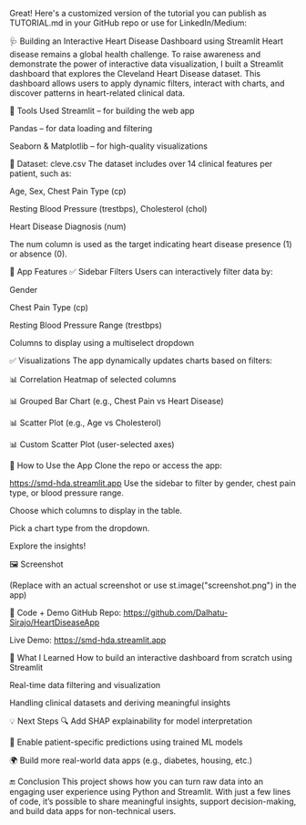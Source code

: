 Great! Here's a customized version of the tutorial you can publish as TUTORIAL.md in your GitHub repo or use for LinkedIn/Medium:

🩺 Building an Interactive Heart Disease Dashboard using Streamlit
Heart disease remains a global health challenge. To raise awareness and demonstrate the power of interactive data visualization, I built a Streamlit dashboard that explores the Cleveland Heart Disease dataset. This dashboard allows users to apply dynamic filters, interact with charts, and discover patterns in heart-related clinical data.

🔧 Tools Used
Streamlit – for building the web app

Pandas – for data loading and filtering

Seaborn & Matplotlib – for high-quality visualizations

📁 Dataset: cleve.csv
The dataset includes over 14 clinical features per patient, such as:

Age, Sex, Chest Pain Type (cp)

Resting Blood Pressure (trestbps), Cholesterol (chol)

Heart Disease Diagnosis (num)

The num column is used as the target indicating heart disease presence (1) or absence (0).

🧪 App Features
✅ Sidebar Filters
Users can interactively filter data by:

Gender

Chest Pain Type (cp)

Resting Blood Pressure Range (trestbps)

Columns to display using a multiselect dropdown

✅ Visualizations
The app dynamically updates charts based on filters:

📊 Correlation Heatmap of selected columns

📊 Grouped Bar Chart (e.g., Chest Pain vs Heart Disease)

📊 Scatter Plot (e.g., Age vs Cholesterol)

📊 Custom Scatter Plot (user-selected axes)

🚀 How to Use the App
Clone the repo or access the app:

https://smd-hda.streamlit.app
Use the sidebar to filter by gender, chest pain type, or blood pressure range.

Choose which columns to display in the table.

Pick a chart type from the dropdown.

Explore the insights!

🖼 Screenshot

(Replace with an actual screenshot or use st.image("screenshot.png") in the app)

🔗 Code + Demo
GitHub Repo: https://github.com/Dalhatu-Sirajo/HeartDiseaseApp

Live Demo: https://smd-hda.streamlit.app

🎯 What I Learned
How to build an interactive dashboard from scratch using Streamlit

Real-time data filtering and visualization

Handling clinical datasets and deriving meaningful insights

💡 Next Steps
🔍 Add SHAP explainability for model interpretation

🔐 Enable patient-specific predictions using trained ML models

🌍 Build more real-world data apps (e.g., diabetes, housing, etc.)

🔚 Conclusion
This project shows how you can turn raw data into an engaging user experience using Python and Streamlit. With just a few lines of code, it’s possible to share meaningful insights, support decision-making, and build data apps for non-technical users.